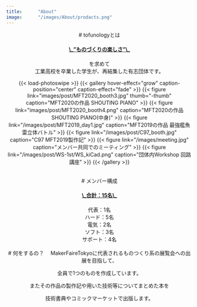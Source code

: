 ```yaml
---
title:      "About"
image:      "/images/About/prodacts.png"
---
```

<center>
# tofunologyとは
<h4><u>\_”ものづくりの楽しさ”\_</u></h4>を求めて<br>工業高校を卒業した学生が、再結集した有志団体です。 <br>



{{< load-photoswipe >}}
{{< gallery hover-effect="grow" caption-position="center" caption-effect="fade" >}}
{{< figure link="images/post/MFT2020_booth3.jpg" thumb="-thumb" caption="MFT2020の作品 SHOUTING PIANO" >}}
{{< figure link="images/post/MFT2020_booth4.png" caption="MFT2020の作品 SHOUTING PIANO(中身)" >}}
{{< figure link="/images/post/MFT2019_day1.jpg" caption="MFT2019の作品 最強艦魚雷立体バトル" >}}
{{< figure link="/images/post/C97_booth.jpg" caption="C97 MFT2019製作記" >}}
{{< figure link="/images/meeting.jpg" caption="メンバー共同でのミーティング" >}}
{{< figure link="/images/post/WS-1st/WS_kiCad.png" caption="団体内Workshop 回路講座" >}}
{{< /gallery >}}

<br>
# メンバー構成
<h4><u>\_合計：15名\_</u></h4>
代表：1名<br>
ハード：5名<br>
電気：2名<br>
ソフト：3名<br>
サポート：4名<br>

<br>
# 何をするの？
　MakerFaireTokyoに代表されるものつくり系の展覧会への出展を目指して、

全員で1つのものを作成しています。

またその作品の製作記や用いた技術等についてまとめた本を

技術書典やコミックマーケットで出版します。

</center>
